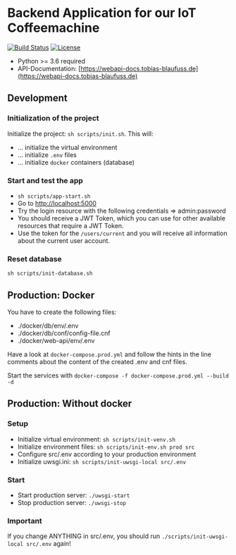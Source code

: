 # Backend Application for our IoT Coffeemachine

[![Build Status](https://travis-ci.com/smart-coffee/web-api.svg?branch=master)](https://travis-ci.com/smart-coffee/web-api)
[![License](https://img.shields.io/github/license/smart-coffee/web-api.svg)](https://opensource.org/licenses/MIT)

* Python >= 3.6 required
* API-Documentation: [https://webapi-docs.tobias-blaufuss.de](https://webapi-docs.tobias-blaufuss.de)

## Development

### Initialization of the project

Initialize the project: `sh scripts/init.sh`. This will:

* ... initialize the virtual environment
* ... initialize `.env` files
* ... initialize `docker` containers (database)

### Start and test the app

* `sh scripts/app-start.sh`
* Go to [http://localhost:5000](http://localhost:5000)
* Try the login resource with the following credentials => admin:password
* You should receive a JWT Token, which you can use for other available resources that require a JWT Token.
* Use the token for the `/users/current` and you will receive all information about the current user account.

### Reset database

`sh scripts/init-database.sh`

## Production: Docker

You have to create the following files:

* ./docker/db/env/.env
* ./docker/db/conf/config-file.cnf
* ./docker/web-api/env/.env

Have a look at `docker-compose.prod.yml` and follow the hints in the line comments about the content of the created .env and cnf files.

Start the services with `docker-compose -f docker-compose.prod.yml --build -d`

## Production: Without docker

### Setup

* Initialize virtual environment: `sh scripts/init-venv.sh`
* Initialize environment files: `sh scripts/init-env.sh prod src`
* Configure src/.env according to your production environment
* Initialize uwsgi.ini: `sh scripts/init-uwsgi-local src/.env`

### Start

* Start production server: `./uwsgi-start`
* Stop production server: `./uwsgi-stop`

### Important

If you change ANYTHING in src/.env, you should run `./scripts/init-uwsgi-local src/.env` again!
